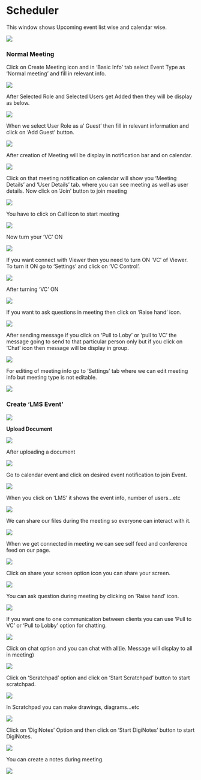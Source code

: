 # Scheduler

This window shows Upcoming event list wise and calendar wise.

![](../.gitbook/assets/image%20%28116%29.png)

###  **Normal Meeting**

Click on Create Meeting icon and in ‘Basic Info’ tab select Event Type as ‘Normal meeting’ and fill in relevant info.

![](../.gitbook/assets/image%20%28134%29.png)

After Selected Role and Selected Users get Added then they will be display as below.

![](../.gitbook/assets/image%20%28192%29.png)

When we select User Role as a’ Guest’ then fill in relevant information and click on ‘Add Guest’ button.

![](../.gitbook/assets/image%20%28114%29.png)

After creation of Meeting will be display in notification bar and on calendar.

![](../.gitbook/assets/image%20%2884%29.png)

Click on that meeting notification on calendar will show you ‘Meeting Details’ and ‘User Details’ tab. where you can see meeting as well as user details. Now click on ‘Join’ button to join meeting

![](../.gitbook/assets/image%20%2891%29.png)

You have to click on Call icon to start meeting

![](../.gitbook/assets/image%20%28108%29.png)

Now turn your ‘VC’ ON

![](../.gitbook/assets/image%20%2875%29.png)

If you want connect with Viewer then you need to turn ON ‘VC’ of Viewer. To turn it ON go to ‘Settings’ and click on ‘VC Control’.

![](../.gitbook/assets/image%20%28145%29.png)

After turning ‘VC’ ON

![](../.gitbook/assets/image%20%2877%29.png)

If you want to ask questions in meeting then click on ‘Raise hand’ icon.

![](../.gitbook/assets/image%20%28162%29.png)

After sending message if you click on ‘Pull to Loby’ or ‘pull to VC’ the message going to send to that particular person only but if you click on ‘Chat’ icon then message will be display in group.

![](../.gitbook/assets/image%20%28126%29.png)

For editing of meeting info go to ‘Settings’ tab where we can edit meeting info but meeting type is not editable.

![](../.gitbook/assets/image%20%2854%29.png)

###  **Create ‘LMS Event’**

![](../.gitbook/assets/image%20%2889%29.png)

 **Upload Document**

![](../.gitbook/assets/image%20%28154%29.png)

After uploading a document

![](../.gitbook/assets/image%20%2873%29.png)

Go to calendar event and click on desired event notification to join Event.

![](../.gitbook/assets/image%20%2847%29.png)

When you click on ‘LMS’ it shows the event info, number of users…etc

![](../.gitbook/assets/image%20%285%29.png)

We can share our files during the meeting so everyone can interact with it.

![](../.gitbook/assets/image%20%28195%29.png)

When we get connected in meeting we can see self feed and conference feed on our page.

![](../.gitbook/assets/image%20%28121%29.png)

Click on share your screen option icon you can share your screen.

![](../.gitbook/assets/image%20%28158%29.png)

You can ask question during meeting by clicking on ‘Raise hand’ icon.

![](../.gitbook/assets/image%20%2886%29.png)

If you want one to one communication between clients you can use ‘Pull to VC’ or ‘Pull to Lob**b**y’ option for chatting.

![](../.gitbook/assets/image%20%28190%29.png)

Click on chat option and you can chat with all\(ie. Message will display to all in meeting\)

![](../.gitbook/assets/image%20%28167%29.png)

Click on ‘Scratchpad’ option and click on ‘Start Scratchpad’ button to start scratchpad.

![](../.gitbook/assets/image%20%2849%29.png)

In Scratchpad you can make drawings, diagrams…etc

![](../.gitbook/assets/image%20%2842%29.png)

Click on ‘DigiNotes’ Option and then click on ‘Start DigiNotes’ button to start DigiNotes.

![](../.gitbook/assets/image%20%2866%29.png)

You can create a notes during meeting.

![](../.gitbook/assets/image%20%28176%29.png)



